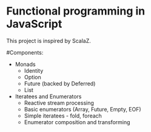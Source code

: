 Functional programming in JavaScript
=============
This project is inspired by ScalaZ.

#Components:
- Monads
  - Identity
  - Option
  - Future (backed by Deferred)
  - List
- Iteratees and Enumerators
  - Reactive stream processing
  - Basic enumerators (Array, Future, Empty, EOF)
  - Simple iteratees - fold, foreach
  - Enumerator composition and transforming

